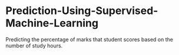 # Prediction-Using-Supervised-Machine-Learning
Predicting the percentage of marks that student scores based on the number of study hours.
